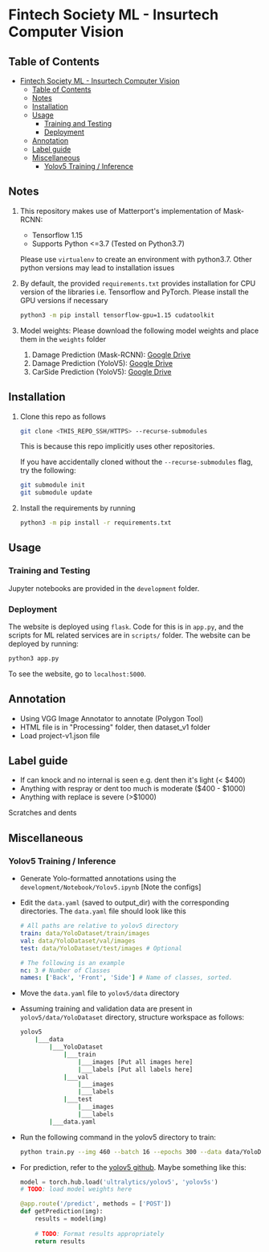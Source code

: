 # Fintech Society ML - Insurtech Computer Vision

## Table of Contents

- [Fintech Society ML - Insurtech Computer Vision](#fintech-society-ml---insurtech-computer-vision)
  - [Table of Contents](#table-of-contents)
  - [Notes](#notes)
  - [Installation](#installation)
  - [Usage](#usage)
    - [Training and Testing](#training-and-testing)
    - [Deployment](#deployment)
  - [Annotation](#annotation)
  - [Label guide](#label-guide)
  - [Miscellaneous](#miscellaneous)
    - [Yolov5 Training / Inference](#yolov5-training--inference)

## Notes

1. This repository makes use of Matterport's implementation of Mask-RCNN:
    - Tensorflow 1.15
    - Supports Python <=3.7 (Tested on Python3.7)

    Please use `virtualenv` to create an environment with python3.7. Other python versions may lead to installation issues

2. By default, the provided `requirements.txt` provides installation for CPU version of the libraries i.e. Tensorflow and PyTorch. Please install the GPU versions if necessary

    ```bash
    python3 -m pip install tensorflow-gpu=1.15 cudatoolkit
    ```

3. Model weights:
   Please download the following model weights and place them in the `weights` folder
   1. Damage Prediction (Mask-RCNN): [Google Drive](https://drive.google.com/file/d/17-8pvALFJ-PD_TEnvvqrfQG3NfxsvJuW/view?usp=sharing)
   2. Damage Prediction (YoloV5): [Google Drive](https://drive.google.com/file/d/1noe1qYE00KmJnR85Ol3-mpMlQ8Nj3CDH/view?usp=sharing)
   3. CarSide Prediction (YoloV5): [Google Drive](https://drive.google.com/file/d/1IspwPDGZIMo7i85tzygx2Q13ovcuJ_oj/view?usp=sharing)

## Installation

1. Clone this repo as follows

    ```bash
    git clone <THIS_REPO_SSH/HTTPS> --recurse-submodules
    ```

    This is because this repo implicitly uses other repositories.

    If you have accidentally cloned without the `--recurse-submodules` flag, try the following:

    ```bash
    git submodule init
    git submodule update
    ```

2. Install the requirements by running

    ```bash
    python3 -m pip install -r requirements.txt
    ```

## Usage

### Training and Testing

Jupyter notebooks are provided in the `development` folder.

### Deployment

The website is deployed using `flask`. Code for this is in `app.py`, and the scripts for ML related services are in `scripts/` folder. The website can be deployed by running: 

```bash
python3 app.py
```

To see the website, go to `localhost:5000`.

## Annotation

- Using VGG Image Annotator to annotate (Polygon Tool)
- HTML file is in "Processing" folder, then dataset_v1 folder
- Load project-v1.json file

## Label guide

- If can knock and no internal is seen e.g. dent then it's light (< $400)
- Anything with respray or dent too much is moderate ($400 - $1000)
- Anything with replace is severe (>$1000)

Scratches and dents

## Miscellaneous

### Yolov5 Training / Inference

- Generate Yolo-formatted annotations using the `development/Notebook/Yolov5.ipynb` [Note the configs]
- Edit the `data.yaml` (saved to output_dir) with the corresponding directories. The `data.yaml` file should look like this

    ```yaml
    # All paths are relative to yolov5 directory
    train: data/YoloDataset/train/images 
    val: data/YoloDataset/val/images
    test: data/YoloDataset/test/images # Optional

    # The following is an example
    nc: 3 # Number of Classes
    names: ['Back', 'Front', 'Side'] # Name of classes, sorted.
    ```

- Move the `data.yaml` file to `yolov5/data` directory
- Assuming training and validation data are present in `yolov5/data/YoloDataset` directory, structure workspace as follows:

    ```bash
    yolov5
        |___data
            |___YoloDataset
                |___train
                    |___images [Put all images here]
                    |___labels [Put all labels here]
                |___val
                    |___images
                    |___labels
                |___test
                    |___images
                    |___labels
            |___data.yaml
    ```

- Run the following command in the yolov5 directory to train:

    ```bash
    python train.py --img 460 --batch 16 --epochs 300 --data data/YoloDataset.yaml --weights yolov5s.pt 
    ```

- For prediction, refer to the [yolov5 github](https://github.com/ultralytics/yolov5). Maybe something like this:

    ```python
    model = torch.hub.load('ultralytics/yolov5', 'yolov5s')
    # TODO: load model weights here

    @app.route('/predict', methods = ['POST'])
    def getPrediction(img):
        results = model(img)
        
        # TODO: Format results appropriately
        return results
    ```
